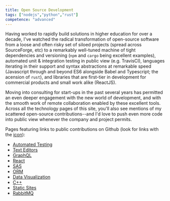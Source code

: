 ```yaml
---
title: Open Source Development
tags: ["nodejs","python","rust"]
competence: "advanced"
---
```


Having worked to rapidly build solutions in higher education for over a decade, I've watched the radical transformation of open-source software from a loose and often risky set of siloed projects (spread across SourceForge, etc) to a remarkably well-tuned machine of tight dependencies and versioning (`npm` and `cargo` being excellent examples), automated unit & integration testing in public view (e.g. TravisCI), languages iterating in their support and syntax abstractions at remarkable speed (Javascript through and beyond ES6 alongside Babel and Typescript; the acension of `rust`), and libraries that are first-tier in development for commercial products and small work alike (ReactJS). 

Moving into consulting for start-ups in the past several years has permitted an even deeper engagement with the new world of development, and with the smooth work of remote collaboration enabled by these excellent tools. Across all the technology pages of this site, you'll also see mentions of my scattered open-source contributions--and I'd love to push even more code into public view whenever the company and project permits. 

Pages featuring links to public contributions on Github (look for links with the [icon](https://jasonphillips.github.io)):

  - [Automated Testing](/technologies/testing)
  - [Text Editors](/projects/textEditors)
  - [GraphQL](/technologies/graphql)
  - [React](/technologies/react)
  - [SAS](/technologies/sas)
  - [ORM](/technologies/orm)
  - [Data Visualization](/technologies/visualization)
  - [C++](/technologies/cpp)
  - [Static Sites](/technologies/staticSites)
  - [RabbitMQ](/technologies/rabbitmq)
